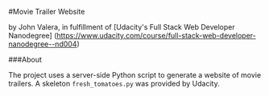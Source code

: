 #Movie Trailer Website

by John Valera, in fulfillment of [Udacity's Full Stack Web Developer Nanodegree] (https://www.udacity.com/course/full-stack-web-developer-nanodegree--nd004)

###About

The project uses a server-side Python script to generate a website of movie trailers. A skeleton `fresh_tomatoes.py` was provided by Udacity.
